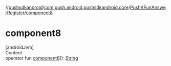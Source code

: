 //[pushsdkandroid](../../index.md)/[com.push.android.pushsdkandroid.core](../index.md)/[PushKFunAnswerRegister](index.md)/[component8](component8.md)



# component8  
[androidJvm]  
Content  
operator fun [component8](component8.md)(): [String](https://kotlinlang.org/api/latest/jvm/stdlib/kotlin/-string/index.html)  



